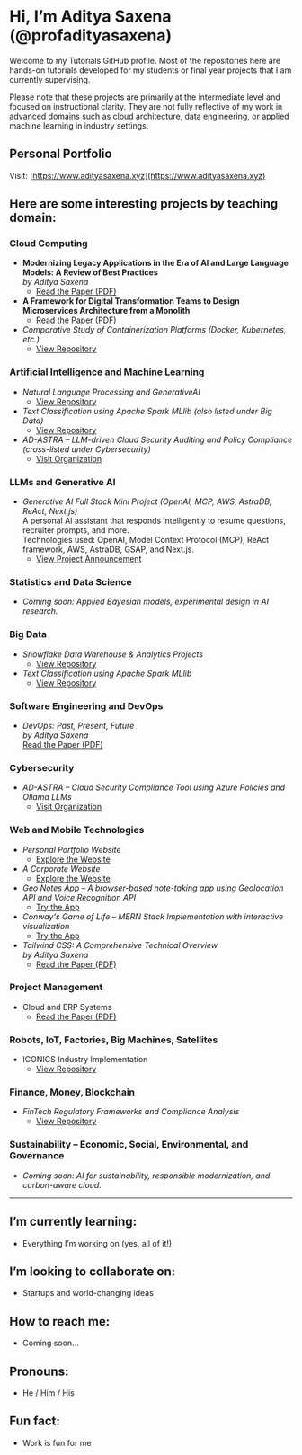# Hi, I’m Aditya Saxena (@profadityasaxena)

Welcome to my Tutorials GitHub profile. Most of the repositories here are hands-on tutorials developed for my students or final year projects that I am currently supervising.

Please note that these projects are primarily at the intermediate level and focused on instructional clarity. They are not fully reflective of my work in advanced domains such as cloud architecture, data engineering, or applied machine learning in industry settings.


## Personal Portfolio  
Visit: [https://www.adityasaxena.xyz](https://www.adityasaxena.xyz)

## Here are some interesting projects by teaching domain:

### Cloud Computing  
- **Modernizing Legacy Applications in the Era of AI and Large Language Models: A Review of Best Practices**  
  *by Aditya Saxena*  
  - [Read the Paper (PDF)](https://github.com/profadityasaxena/Cloud-Legacy-to-Modern/blob/main/Paper.pdf)
- **A Framework for Digital Transformation Teams to Design Microservices Architecture from a Monolith**  
  - [Read the Paper (PDF)](https://github.com/profadityasaxena/Cloud-Microservices/blob/main/Microservices.pdf)
- *Comparative Study of Containerization Platforms (Docker, Kubernetes, etc.)*  
  - [View Repository](https://github.com/profadityasaxena/Containerization_Platforms)

### Artificial Intelligence and Machine Learning 
- *Natural Language Processing and GenerativeAI*
  - [View Repository](https://github.com/profadityasaxena/GenAI_IntroToGenAI)
- *Text Classification using Apache Spark MLlib (also listed under Big Data)*  
  - [View Repository](https://github.com/profadityasaxena/Spark_TextClassificationusingMLlib)
- *AD-ASTRA – LLM-driven Cloud Security Auditing and Policy Compliance (cross-listed under Cybersecurity)*  
  - [Visit Organization](https://github.com/profadityasaxena?org=AD-ASTRA-AI-Enabled-Cloud-Compliance&year_list=1)  


### LLMs and Generative AI  
- *Generative AI Full Stack Mini Project (OpenAI, MCP, AWS, AstraDB, ReAct, Next.js)*  
  A personal AI assistant that responds intelligently to resume questions, recruiter prompts, and more.  
  Technologies used: OpenAI, Model Context Protocol (MCP), ReAct framework, AWS, AstraDB, GSAP, and Next.js.  
  - [View Project Announcement](https://www.linkedin.com/feed/update/urn:li:activity:7332995403006566400/)

### Statistics and Data Science  
- *Coming soon: Applied Bayesian models, experimental design in AI research.*

### Big Data  
- *Snowflake Data Warehouse & Analytics Projects*  
  - [View Repository](https://github.com/profadityasaxena/Snowflake)
- *Text Classification using Apache Spark MLlib*  
  - [View Repository](https://github.com/profadityasaxena/Spark_TextClassificationusingMLlib)

### Software Engineering and DevOps  
- *DevOps: Past, Present, Future*  
  *by Aditya Saxena*  
  [Read the Paper (PDF)](https://github.com/profadityasaxena/DevOps---Past-Present-Future/blob/main/DevOps%20-%20Past%2C%20Present%2C%20Future.pdf)

### Cybersecurity  
- *AD-ASTRA – Cloud Security Compliance Tool using Azure Policies and Ollama LLMs*  
  - [Visit Organization](https://github.com/profadityasaxena?org=AD-ASTRA-AI-Enabled-Cloud-Compliance&year_list=1)  

### Web and Mobile Technologies  
- *Personal Portfolio Website*  
  - [Explore the Website](https://www.adityasaxena.xyz)
- *A Corporate Website*
  - [Explore the Website](https://www.dalisoft.in/)
- *Geo Notes App – A browser-based note-taking app using Geolocation API and Voice Recognition API*  
  - [Try the App](https://geo-notes-browser-api-tutorial.vercel.app/)  
- *Conway's Game of Life – MERN Stack Implementation with interactive visualization*  
  - [Try the App](https://mern-conways-game-of-life-rn9y.vercel.app/)
- *Tailwind CSS: A Comprehensive Technical Overview*  
  *by Aditya Saxena*  
  - [Read the Paper (PDF)](https://github.com/profadityasaxena/WebDesign_Tailwind/blob/main/TailwindCSS.pdf)

### Project Management 
- Cloud and ERP Systems
  - [Read the Paper (PDF)](https://github.com/profadityasaxena/ProjectManagement_Cloud_and_ERP/blob/main/Project_Mangement%20-%20Cloud_and_ERP.pdf)

### Robots, IoT, Factories, Big Machines, Satellites  
- ICONICS Industry Implementation  
  - [View Repository](https://github.com/profadityasaxena/ICONICS_Industry)

### Finance, Money, Blockchain  
- *FinTech Regulatory Frameworks and Compliance Analysis*  
  - [View Repository](https://github.com/profadityasaxena/Fintech_RegulatoryFramework)

### Sustainability – Economic, Social, Environmental, and Governance  
- *Coming soon: AI for sustainability, responsible modernization, and carbon-aware cloud.*

---

## I’m currently learning:
- Everything I’m working on (yes, all of it!)

## I’m looking to collaborate on:
- Startups and world-changing ideas

## How to reach me:
- Coming soon...

## Pronouns:
- He / Him / His

## Fun fact:
- Work is fun for me

<!---
profadityasaxena/profadityasaxena is a special repository because its README.md (this file) appears on your GitHub profile.
You can click the Preview link to take a look at your changes.
--->
